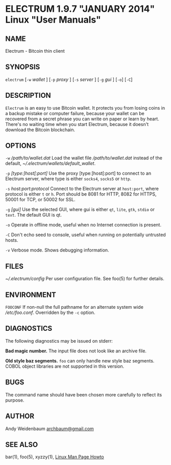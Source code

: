ELECTRUM 1.9.7 "JANUARY 2014" Linux "User Manuals"
==================================================

NAME
----

Electrum - Bitcoin thin client

SYNOPSIS
--------

`electrum` [`-w` *wallet* ] [`-p` *proxy* ] [`-s` *server* ] [`-g` *gui* ] [`-o`] [`-C`]

DESCRIPTION
-----------

`Electrum` is an easy to use Bitcoin wallet. It protects you from
losing coins in a backup mistake or computer failure, because your
wallet can be recovered from a secret phrase you can write on paper
or learn by heart. There's no waiting time when you start Electrum,
because it doesn't download the Bitcoin blockchain.

OPTIONS
-------

`-w` */path/to/wallet.dat*
  Load the wallet file */path/to/wallet.dat* instead of the default,
  *~/.electrum/wallets/default_wallet*.

`-p` *[type:]host[:port]*
  Use the proxy [type:]host[:port] to connect to an Electrum server,
  where type is either `socks4`, `socks5` or `http`.

`-s` *host:port:protocol*
  Connect to the Electrum server at `host:port`, where protocol is either
  `t` or `h`. Port should be 8081 for HTTP, 8082 for HTTPS, 50001 for TCP,
  or 50002 for SSL.

`-g` *[gui]*
  Use the selected GUI, where gui is either `qt`, `lite`, `gtk`, `stdio`
  or `text`. The default GUI is qt.

`-o`
  Operate in offline mode, useful when no Internet connection is present.

`-C`
  Don't echo seed to console, useful when running on potentially
  untrusted hosts.

`-v`
  Verbose mode. Shows debugging information.

FILES
-----

*~/.electrum/config*
  Per user configuration file. See foo(5) for further details.

ENVIRONMENT
-----------

`FOOCONF`
  If non-null the full pathname for an alternate system wide
  */etc/foo.conf*. Overridden by the `-c` option.

DIAGNOSTICS
-----------

The following diagnostics may be issued on stderr:

**Bad magic number.**
  The input file does not look like an archive file.

**Old style baz segments.**
  `foo` can only handle new style baz segments. COBOL object libraries
  are not supported in this version.

BUGS
----

The command name should have been chosen more carefully to reflect
its purpose.

AUTHOR
------

Andy Weidenbaum <archbaum@gmail.com>

SEE ALSO
--------

bar(1), foo(5), xyzzy(1), [Linux Man Page Howto](http://www.schweikhardt.net/man_page_howto.html)
